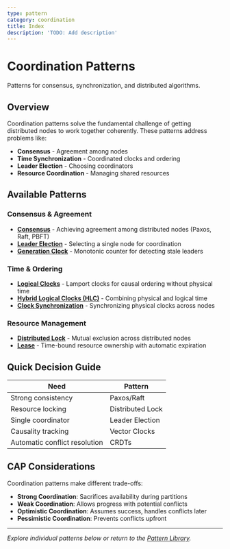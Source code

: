 ```yaml
---
type: pattern
category: coordination
title: Index
description: 'TODO: Add description'
---
```


# Coordination Patterns

Patterns for consensus, synchronization, and distributed algorithms.

## Overview

Coordination patterns solve the fundamental challenge of getting distributed nodes to work together coherently. These patterns address problems like:

- **Consensus** - Agreement among nodes
- **Time Synchronization** - Coordinated clocks and ordering
- **Leader Election** - Choosing coordinators
- **Resource Coordination** - Managing shared resources

## Available Patterns

### Consensus & Agreement
- **[Consensus](../../pattern-library/coordination/consensus.md)** - Achieving agreement among distributed nodes (Paxos, Raft, PBFT)
- **[Leader Election](../../pattern-library/coordination/leader-election.md)** - Selecting a single node for coordination
- **[Generation Clock](../../pattern-library/coordination/generation-clock.md)** - Monotonic counter for detecting stale leaders

### Time & Ordering
- **[Logical Clocks](../../pattern-library/coordination/logical-clocks.md)** - Lamport clocks for causal ordering without physical time
- **[Hybrid Logical Clocks (HLC)](../../pattern-library/coordination/hlc.md)** - Combining physical and logical time
- **[Clock Synchronization](../../pattern-library/coordination/clock-sync.md)** - Synchronizing physical clocks across nodes

### Resource Management
- **[Distributed Lock](../../pattern-library/coordination/distributed-lock.md)** - Mutual exclusion across distributed nodes
- **[Lease](../../pattern-library/coordination/lease.md)** - Time-bound resource ownership with automatic expiration

## Quick Decision Guide

| Need | Pattern |
|------|---------|
| Strong consistency | Paxos/Raft |
| Resource locking | Distributed Lock |
| Single coordinator | Leader Election |
| Causality tracking | Vector Clocks |
| Automatic conflict resolution | CRDTs |

## CAP Considerations

Coordination patterns make different trade-offs:

- **Strong Coordination**: Sacrifices availability during partitions
- **Weak Coordination**: Allows progress with potential conflicts
- **Optimistic Coordination**: Assumes success, handles conflicts later
- **Pessimistic Coordination**: Prevents conflicts upfront

---

*Explore individual patterns below or return to the [Pattern Library](../).*
